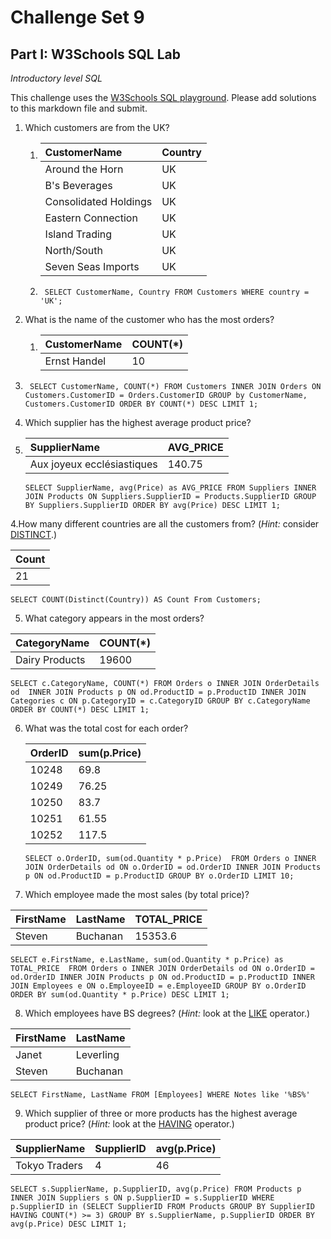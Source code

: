 # Challenge Set 9
## Part I: W3Schools SQL Lab 

*Introductory level SQL*

This challenge uses the [W3Schools SQL playground](http://www.w3schools.com/sql/trysql.asp?filename=trysql_select_all). Please add solutions to this markdown file and submit.

1. Which customers are from the UK? 

    1. | CustomerName          | Country |
        | :-------------------- | :------ |
        | Around the Horn       | UK      |
        | B's Beverages         | UK      |
        | Consolidated Holdings | UK      |
        | Eastern Connection    | UK      |
        | Island Trading        | UK      |
        | North/South           | UK      |
        | Seven Seas Imports    | UK      |

    2. ```
        SELECT CustomerName, Country FROM Customers WHERE country = 'UK';
        ```

2. What is the name of the customer who has the most orders?
    1. | CustomerName | COUNT(*) |
        | :----------- | :------- |
        | Ernst Handel | 10       |

3. ```
    SELECT CustomerName, COUNT(*) FROM Customers INNER JOIN Orders ON Customers.CustomerID = Orders.CustomerID GROUP by CustomerName, Customers.CustomerID ORDER BY COUNT(*) DESC LIMIT 1;
    ```

3. Which supplier has the highest average product price?

1. | SupplierName               | AVG_PRICE |
    | :------------------------- | :-------- |
    | Aux joyeux ecclésiastiques | 140.75    |

    ```
    SELECT SupplierName, avg(Price) as AVG_PRICE FROM Suppliers INNER JOIN Products ON Suppliers.SupplierID = Products.SupplierID GROUP BY Suppliers.SupplierID ORDER BY avg(Price) DESC LIMIT 1;
    ```

4.How many different countries are all the customers from? (*Hint:* consider [DISTINCT](http://www.w3schools.com/sql/sql_distinct.asp).)

| Count |
| :---- |
| 21    |

```
SELECT COUNT(Distinct(Country)) AS Count From Customers;
```

5. What category appears in the most orders?

| CategoryName   | COUNT(*) |
| :------------- | :------- |
| Dairy Products | 19600    |

```
SELECT c.CategoryName, COUNT(*) FROM Orders o INNER JOIN OrderDetails od  INNER JOIN Products p ON od.ProductID = p.ProductID INNER JOIN Categories c ON p.CategoryID = c.CategoryID GROUP BY c.CategoryName ORDER BY COUNT(*) DESC LIMIT 1;
```

6. What was the total cost for each order?

    | OrderID | sum(p.Price) |
    | :------ | :----------- |
    | 10248   | 69.8         |
    | 10249   | 76.25        |
    | 10250   | 83.7         |
    | 10251   | 61.55        |
    | 10252   | 117.5        |

    ```
    SELECT o.OrderID, sum(od.Quantity * p.Price)  FROM Orders o INNER JOIN OrderDetails od ON o.OrderID = od.OrderID INNER JOIN Products p ON od.ProductID = p.ProductID GROUP BY o.OrderID LIMIT 10;
    ```

7. Which employee made the most sales (by total price)?

| FirstName | LastName | TOTAL_PRICE |
| :-------- | :------- | :---------- |
| Steven    | Buchanan | 15353.6     |

```
SELECT e.FirstName, e.LastName, sum(od.Quantity * p.Price) as TOTAL_PRICE  FROM Orders o INNER JOIN OrderDetails od ON o.OrderID = od.OrderID INNER JOIN Products p ON od.ProductID = p.ProductID INNER JOIN Employees e ON o.EmployeeID = e.EmployeeID GROUP BY o.OrderID ORDER BY sum(od.Quantity * p.Price) DESC LIMIT 1;
```

8. Which employees have BS degrees? (*Hint:* look at the [LIKE](http://www.w3schools.com/sql/sql_like.asp) operator.)

| FirstName | LastName  |
| :-------- | :-------- |
| Janet     | Leverling |
| Steven    | Buchanan  |

```
SELECT FirstName, LastName FROM [Employees] WHERE Notes like '%BS%'
```

9. Which supplier of three or more products has the highest average product price? (*Hint:* look at the [HAVING](http://www.w3schools.com/sql/sql_having.asp) operator.)

| SupplierName  | SupplierID | avg(p.Price) |
| :------------ | :--------- | :----------- |
| Tokyo Traders | 4          | 46           |

```
SELECT s.SupplierName, p.SupplierID, avg(p.Price) FROM Products p INNER JOIN Suppliers s ON p.SupplierID = s.SupplierID WHERE p.SupplierID in (SELECT SupplierID FROM Products GROUP BY SupplierID HAVING COUNT(*) >= 3) GROUP BY s.SupplierName, p.SupplierID ORDER BY avg(p.Price) DESC LIMIT 1;
```

